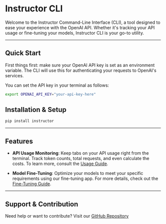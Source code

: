# Instructor CLI

Welcome to the Instructor Command-Line Interface (CLI), a tool designed to ease your experience with the OpenAI API. Whether it's tracking your API usage or fine-tuning your models, Instructor CLI is your go-to utility.

---

## Quick Start

First things first: make sure your OpenAI API key is set as an environment variable. The CLI will use this for authenticating your requests to OpenAI's services.

You can set the API key in your terminal as follows:

```bash
export OPENAI_API_KEY="your-api-key-here"
```

## Installation & Setup

```bash
pip install instructor
```

---

## Features

- **API Usage Monitoring**: Keep tabs on your API usage right from the terminal. Track token counts, total requests, and even calculate the costs. To learn more, consult the [Usage Guide](usage.md).
  
- **Model Fine-Tuning**: Optimize your models to meet your specific requirements using our fine-tuning app. For more details, check out the [Fine-Tuning Guide](finetune.md).

---

## Support & Contribution

Need help or want to contribute? Visit our [GitHub Repository](https://github.com/jxnl/instructor)
